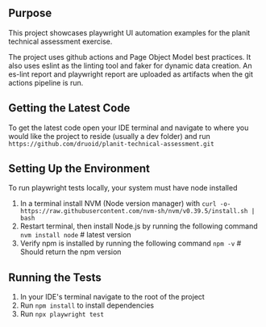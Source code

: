 ## Purpose

This project showcases playwright UI automation examples for the planit technical assessment exercise.

The project uses github actions and Page Object Model best practices. It also uses eslint as the linting tool and faker
for dynamic data creation. An es-lint report and playwright report are uploaded as artifacts when the git actions pipeline is run.

## Getting the Latest Code

To get the latest code open your IDE terminal and navigate to where you would like the project to reside (usually a dev folder) and run `https://github.com/druoid/planit-technical-assessment.git`

## Setting Up the Environment

To run playwright tests locally, your system must have node installed

1. In a terminal install NVM (Node version manager) with `curl -o- https://raw.githubusercontent.com/nvm-sh/nvm/v0.39.5/install.sh | bash`
2. Restart terminal, then install Node.js by running the following command `nvm install node` # latest version
3. Verify npm is installed by running the following command `npm -v` # Should return the npm version

## Running the Tests

1. In your IDE's terminal navigate to the root of the project
2. Run `npm install` to install dependencies
3. Run `npx playwright test`
